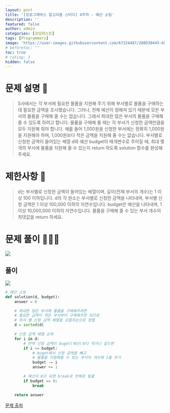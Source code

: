 ```yaml
---
layout: post
title: '[프로그래머스 알고리즘 스터디] 4주차 - 예산 소팅'
description: ''
featured: false
author: admin
categories: [코딩테스트]
tags: [Programmers]
image: 'https://user-images.githubusercontent.com/67324487/208930445-b530dc6d-496e-4352-9eaa-5a93ad4b1929.png'
# beforetoc: ""
toc: true
# rating: 3
hidden: false
---
```


# 문제 설명 📑
> S사에서는 각 부서에 필요한 물품을 지원해 주기 위해 부서별로 물품을 구매하는데 필요한 금액을 조사했습니다. 그러나, 전체 예산이 정해져 있기 때문에 모든 부서의 물품을 구매해 줄 수는 없습니다. 그래서 최대한 많은 부서의 물품을 구매해 줄 수 있도록 하려고 합니다.
> 물품을 구매해 줄 때는 각 부서가 신청한 금액만큼을 모두 지원해 줘야 합니다. 예를 들어 1,000원을 신청한 부서에는 정확히 1,000원을 지원해야 하며, 1,000원보다 적은 금액을 지원해 줄 수는 없습니다.
> 부서별로 신청한 금액이 들어있는 배열 d와 예산 budget이 매개변수로 주어질 때, 최대 몇 개의 부서에 물품을 지원해 줄 수 있는지 return 하도록 solution 함수를 완성해주세요.

# 제한사항 🚫

> d는 부서별로 신청한 금액이 들어있는 배열이며, 길이(전체 부서의 개수)는 1 이상 100 이하입니다.
> d의 각 원소는 부서별로 신청한 금액을 나타내며, 부서별 신청 금액은 1 이상 100,000 이하의 자연수입니다.
> budget은 예산을 나타내며, 1 이상 10,000,000 이하의 자연수입니다.
> 물품을 구매해 줄 수 있는 부서 개수의 최댓값을 return 하세요.

# 문제 풀이 👩🏻‍💻

![](https://velog.velcdn.com/images/carmine/post/4c24a654-1f4f-41fa-8f86-efafa8b92905/image.png)

## 풀이

![](https://velog.velcdn.com/images/carmine/post/aaa6ae22-c824-4cf0-a9c6-89b73b386326/image.png)

```python
# 예산 소팅
def solution(d, budget):
    answer = 0

    # 최대한 많은 부서에 물품을 구매해주려면
    # 필요한 금액이 적은 부서부터 구매해주면 되므로
    # 부서 별 신청 금액 배열을 오름차순으로 정렬
    d = sorted(d)

    # 신청 금액 배열 순회
    for i in d:
        # 만약 신청 금액이 buget(예산)보다 작거나 같으면
        if i <= budget:
            # buget에서 신청 금액을 빼고
            # 물품을 지원해줄 수 있는 부서의 개수에 1을 추가
            budget -= i
            answer += 1

        # 예산이 0이 되면 break로 반복문 탈출
        if budget == 0:
            break

    return answer
```

[문제 출처](https://programmers.co.kr/learn/challenges)
